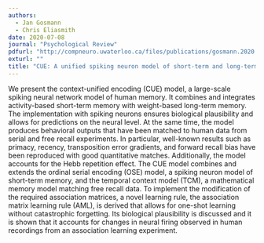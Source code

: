 ```yaml
---
authors:
  - Jan Gosmann
  - Chris Eliasmith
date: 2020-07-08
journal: "Psychological Review"
pdfurl: "http://compneuro.uwaterloo.ca/files/publications/gosmann.2020.pdf"
exturl: ""
title: "CUE: A unified spiking neuron model of short-term and long-term memory"
---
```


We present the context-unified encoding (CUE) model, a large-scale spiking neural network model of human memory. It combines and integrates activity-based short-term memory with weight-based long-term memory. The implementation with spiking neurons ensures biological plausibility and allows for predictions on the neural level. At the same time, the model produces behavioral outputs that have been matched to human data from serial and free recall experiments. In particular, well-known results such as primacy, recency, transposition error gradients, and forward recall bias have been reproduced with good quantitative matches. Additionally, the model accounts for the Hebb repetition effect. The CUE model combines and extends the ordinal serial encoding (OSE) model, a spiking neuron model of short-term memory, and the temporal context model (TCM), a mathematical memory model matching free recall data. To implement the modification of the required association matrices, a novel learning rule, the association matrix learning rule (AML), is derived that allows for one-shot learning without catastrophic forgetting. Its biological plausibility is discussed and it is shown that it accounts for changes in neural firing observed in human recordings from an association learning experiment.
